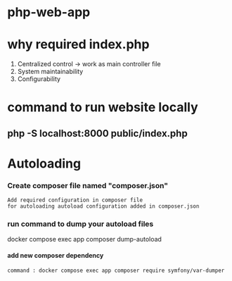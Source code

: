 # php-web-app

# why required index.php
1. Centralized control -> work as main controller file
2. System maintainability
3. Configurability


# command to run website locally
## php -S localhost:8000 public/index.php

# Autoloading

### Create composer file named "composer.json"
    Add required configuration in composer file
    for autoloading autoload configuration added in composer.json
### run command to dump your autoload files

docker compose exec app composer dump-autoload
#### add new composer dependency
    command : docker compose exec app composer require symfony/var-dumper